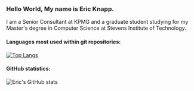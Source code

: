 ### Hello World, My name is Eric Knapp.

<p>I am a Senior Consultant at KPMG and a graduate student studying for my Master's degree in Computer Science at Stevens Institute of Technology.</p> 
  
#### Languages most used within git repositories:
[![Top Langs](https://github-readme-stats.vercel.app/api/top-langs/?username=Eric-Knapp&layout=compact&theme=dracula)](https://github.com/Eric-Knapp/github-readme-stats)

#### GitHub statistics:

![Eric's GitHub stats](https://github-readme-stats.vercel.app/api?username=Eric-Knapp&show_icons=true&theme=dracula) 
